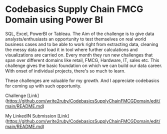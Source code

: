 # Codebasics Supply Chain FMCG Domain using Power BI

SQL, Excel, PowerBI or Tableau. The Aim of the challenge is to give data analysts/enthusiasts an opportunity to test themselves on real world business cases and to be able to work right from extracting data, cleaning the messy data and load it in tool where further calculations and visualizations are carried on. Every month they run new challenges that span over different domains like retail, FMCG, Hardware, IT, sales etc. This challenge gives the basic foundation on which we can build our data career. With onset of individual projects, there's so much to learn.

These challenges are valuable for my growth. And I appreciate codebasics for coming up with such opportunity.

Challenge [Link] (https://github.com/write2ruby/CodebasicsSupplyChainFMCGDomain/edit/main/README.md)

My LinkedIN Submission [Link] (https://github.com/write2ruby/CodebasicsSupplyChainFMCGDomain/edit/main/README.md)

